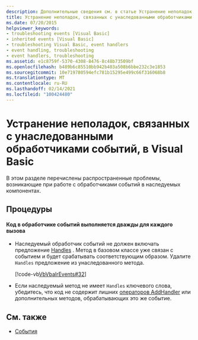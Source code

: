 ```yaml
---
description: Дополнительные сведения см. в статье Устранение неполадок наследуемых обработчиков событий в Visual Basic
title: Устранение неполадок, связанных с унаследованными обработчиками событий
ms.date: 07/20/2015
helpviewer_keywords:
- troubleshooting events [Visual Basic]
- inherited events [Visual Basic]
- troubleshooting Visual Basic, event handlers
- event handling, troubleshooting
- event handlers, troubleshooting
ms.assetid: e1c8759f-5370-4308-8476-8c48b73509bf
ms.openlocfilehash: b489b6c85510bb942b403a508b6bbe232c3e1853
ms.sourcegitcommit: 10e719780594efc781b15295e499c66f316068b8
ms.translationtype: MT
ms.contentlocale: ru-RU
ms.lasthandoff: 02/14/2021
ms.locfileid: "100424480"
---
```

# <a name="troubleshooting-inherited-event-handlers-in-visual-basic"></a>Устранение неполадок, связанных с унаследованными обработчиками событий, в Visual Basic

В этом разделе перечислены распространенные проблемы, возникающие при работе с обработчиками событий в наследуемых компонентах.  
  
## <a name="procedures"></a>Процедуры  
  
#### <a name="code-in-event-handler-executes-twice-for-every-call"></a>Код в обработчике событий выполняется дважды для каждого вызова  
  
- Наследуемый обработчик событий не должен включать предложение [Handles](../../../language-reference/statements/handles-clause.md) . Метод в базовом классе уже связан с событием и будет срабатывать соответствующим образом. Удалите `Handles` предложение из унаследованного метода.  
  
     [!code-vb[VbVbalrEvents#32](~/samples/snippets/visualbasic/VS_Snippets_VBCSharp/VbVbalrEvents/VB/Class1.vb#32)]  
  
- Если наследуемый метод не имеет `Handles` ключевого слова, убедитесь, что код не содержит лишних [операторов AddHandler](../../../language-reference/statements/addhandler-statement.md) или дополнительных методов, обрабатывающих это же событие.  
  
## <a name="see-also"></a>См. также

- [События](index.md)
